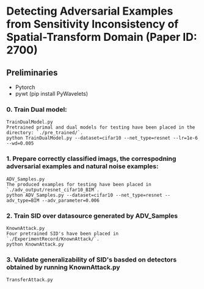 # Detecting Adversarial Examples from Sensitivity Inconsistency of Spatial-Transform Domain (Paper ID: 2700)


## Preliminaries

* Pytorch
* pywt (pip install PyWavelets)

### 0. Train Dual model:
	TrainDualModel.py
	Pretrained primal and dual models for testing have been placed in the directory: `./pre_trained/`.
	python TrainDualModel.py --dataset=cifar10 --net_type=resnet --lr=1e-6 --wd=0.005
	
### 1. Prepare correctly classified imags, the correspodning adversarial examples and natural noise examples:
	ADV_Samples.py
	The produced examples for testing have been placed in `./adv_output/resnet_cifar10_BIM`.
	python ADV_Samples.py --dataset=cifar10 --net_type=resnet --adv_type=BIM --adv_parameter=0.006

### 2. Train SID over datasource generated by ADV_Samples
	KnownAttack.py
	Four pretrained SID's have been placed in `./ExperimentRecord/KnownAttack/`.
	python KnownAttack.py 
	
### 3. Validate generalizability of SID's basded on detectors obtained by running KnownAttack.py
	TransferAttack.py


